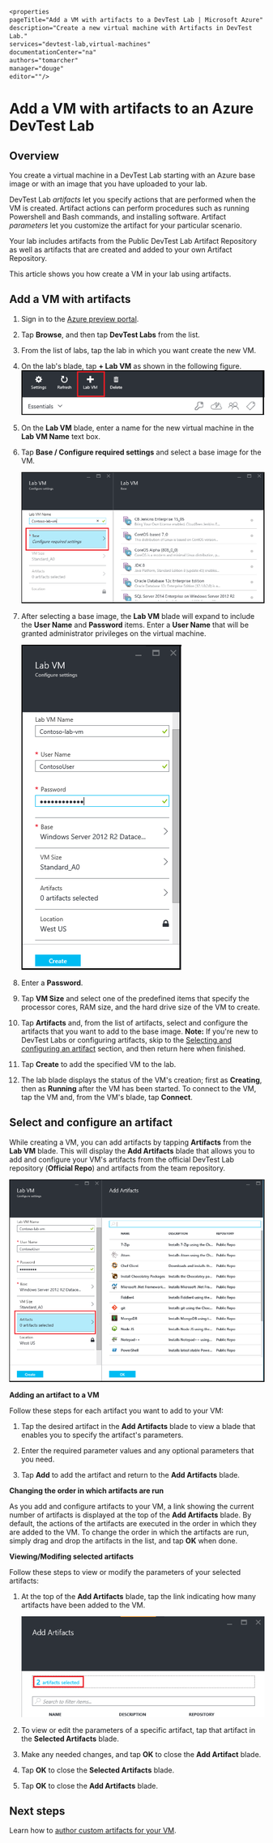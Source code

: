     <properties
    pageTitle="Add a VM with artifacts to a DevTest Lab | Microsoft Azure"
    description="Create a new virtual machine with Artifacts in DevTest Lab."
    services="devtest-lab,virtual-machines"
    documentationCenter="na"
    authors="tomarcher"
    manager="douge"
    editor=""/>

<tags
    ms.service="devtest-lab"
    ms.workload="na"
    ms.tgt_pltfrm="na"
    ms.devlang="na"
    ms.topic="article"
    ms.date="11/01/2015"
    ms.author="tarcher"/>

# Add a VM with artifacts to an Azure DevTest Lab
## Overview
You create a virtual machine in a DevTest Lab starting with an Azure base image or with an image that you have uploaded to your lab.

DevTest Lab *artifacts* let you specify actions that are performed when the VM is created. Artifact actions can perform procedures such as running Powershell and Bash commands, and installing software. Artifact *parameters* let you customize the artifact for your particular scenario.

Your lab includes artifacts from the Public DevTest Lab Artifact Repository as well as artifacts that are created and added to your own Artifact Repository.

This article shows you how create a VM in your lab using artifacts.

## Add a VM with artifacts
1. Sign in to the [Azure preview portal](https://portal.azure.com).

2. Tap **Browse**, and then tap **DevTest Labs** from the list.

3. From the list of labs, tap the lab in which you want create the new VM.  

4. On the lab's blade, tap **+ Lab VM** as shown in the following figure.  
 ![DevTest lab home blade](./media/devtest-lab-add-vm-with-artifacts/devtestlab-home-blade-add-vm.png)

5. On the **Lab VM** blade, enter a name for the new virtual machine in the **Lab VM Name** text box.

6. Tap **Base / Configure required settings** and select a base image for the VM.

    ![Lab VM settings](./media/devtest-lab-add-vm-with-artifacts/devtestlab-add-lab-vm-blade-1.png)  

7. After selecting a base image, the **Lab VM** blade will expand to include the **User Name** and **Password** items. Enter a **User Name** that will be granted administrator privileges on the virtual machine.  

    ![Expanded Lab VM blade](./media/devtest-lab-add-vm-with-artifacts/devtestlab-add-lab-vm-blade-2.png)

8. Enter a **Password**.

9. Tap **VM Size** and select one of the predefined items that specify the processor cores, RAM size, and the hard drive size of the VM to create.

10. Tap **Artifacts** and, from the list of artifacts, select and configure the artifacts that you want to add to the base image. **Note:** If you're new to DevTest Labs or configuring artifacts, skip to the [Selecting and configuring an artifact](#configuring-an-artifact.md) section, and then return here when finished.

11. Tap **Create** to add the specified VM to the lab.

12. The lab blade displays the status of the VM's creation; first as **Creating**, then as **Running** after the VM has been started. To connect to the VM, tap the VM and, from the VM's blade, tap **Connect**.  


## Select and configure an artifact
While creating a VM, you can add artifacts by tapping **Artifacts** from the **Lab VM** blade. This will display the **Add Artifacts** blade that allows you to add and configure your VM's artifacts from the official DevTest Lab repository (**Official Repo**) and artifacts from the team repository.

![Add Artifacts blade](./media/devtest-lab-add-vm-with-artifacts/devtestlab-add-artifact-blade.png)

**Adding an artifact to a VM**

Follow these steps for each artifact you want to add to your VM:

1. Tap the desired artifact in the **Add Artifacts** blade to view a blade that enables you to specify the artifact's parameters.  

2. Enter the required parameter values and any optional parameters that you need.  

3. Tap **Add** to add the artifact and return to the **Add Artifacts** blade.


**Changing the order in which artifacts are run**

As you add and configure artifacts to your VM, a link showing the current number of artifacts is displayed at the top of the **Add Artifacts** blade. By default, the actions of the artifacts are executed in the order in which they are added to the VM. To change the order in which the artifacts are run, simply drag and drop the artifacts in the list, and tap **OK** when done.  

**Viewing/Modifing selected artifacts**

Follow these steps to view or modify the parameters of your selected artifacts:

1. At the top of the **Add Artifacts** blade, tap the link indicating how many artifacts have been added to the VM.

    ![](./media/devtest-lab-add-vm-with-artifacts/devtestlab-add-artifacts-blade-selected-artifacts.png)

2. To view or edit the parameters of a specific artifact, tap that artifact in the **Selected Artifacts** blade.  

3. Make any needed changes, and tap **OK** to close the **Add Artifact** blade.

4. Tap **OK** to close the **Selected Artifacts** blade.

5. Tap **OK** to close the **Add Artifacts** blade.      


## Next steps
Learn how to [author custom artifacts for your VM](devtest-lab-artifact-author.md).

